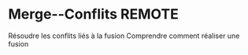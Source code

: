 # Merge--Conflits REMOTE
Résoudre les conflits liés à la fusion
Comprendre comment réaliser une fusion
